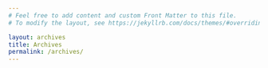 ```yaml
---
# Feel free to add content and custom Front Matter to this file.
# To modify the layout, see https://jekyllrb.com/docs/themes/#overriding-theme-defaults

layout: archives
title: Archives
permalink: /archives/
---
```

